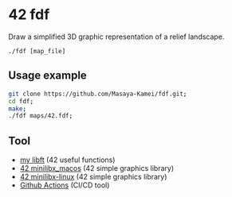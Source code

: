 # 42 fdf

Draw a simplified 3D graphic representation of a relief landscape.

`./fdf [map_file]`

## Usage example

```zsh
git clone https://github.com/Masaya-Kamei/fdf.git;
cd fdf;
make;
./fdf maps/42.fdf;
```

## Tool

- [my libft](https://github.com/Masaya-Kamei/libft) (42 useful functions)
- [42 minilibx_macos](https://git.hexanyn.fr/42-bocal/minilibx/-/tree/master/minilibx_macos) (42 simple graphics library)
- [42 minilibx-linux](https://github.com/42Paris/minilibx-linux) (42 simple graphics library)
- [Github Actions](https://docs.github.com/ja/actions) (CI/CD tool)
